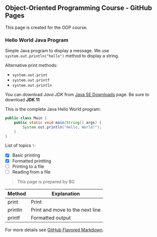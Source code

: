 ## Object-Oriented Programming Course - GitHub Pages

This page is created for the OOP course.

### Hello World Java Program
Simple Java program to display a message. We use `system.out.println("hello")` method to display a string.

Alternative print methods:
- `system.out.print`
- `system.out.printf`
- `system.out.println`

You can download _Java JDK_ from [Java SE Downloads](https://www.oracle.com/technetwork/java/javase/downloads/index.html) page. Be sure to download **JDK 11**

This is the complete Java Hello World program:

```java
public class Main {
    public static void main(String[] args) {
        System.out.println("Hello, World!");
    }
}
```

List of topics :sparkles:
- [x] Basic printing
- [x] Formatted printting
- [ ] Printing to a file
- [ ] Reading from a file

> This page is prepared by BG

Method | Explanation
------------ | -------------
print | Print
println | Print and move to the next line
printf | Formatted output


For more details see [GitHub Flavored Markdown](https://guides.github.com/features/mastering-markdown/).

